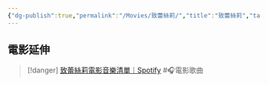 ```yaml
---
{"dg-publish":true,"permalink":"/Movies/致蕾絲莉/","title":"致蕾絲莉","tags":["#🎬Movie"],"noteIcon":"3","created":"2025-05-11T14:27:59.000+08:00","updated":"2025-05-11T12:00:15.000+08:00"}
---
```







## 電影延伸

> [!danger] [致蕾絲莉電影音樂清單｜Spotify](https://open.spotify.com/playlist/4MllTh2GRGAtXWDcXSgKIF?si=da4f4ed4d4374092) #🎧電影歌曲 

